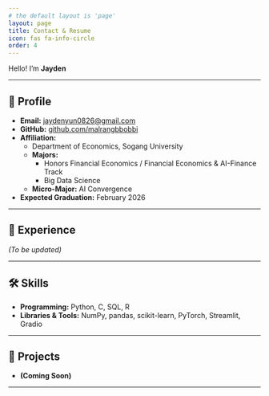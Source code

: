 ```yaml
---
# the default layout is 'page'
layout: page
title: Contact & Resume
icon: fas fa-info-circle
order: 4
---
```


Hello! I’m **Jayden**

---

## 👤 Profile

- **Email:** [jaydenyun0826@gmail.com](mailto:jaydenyun0826@gmail.com)  
- **GitHub:** [github.com/malrangbbobbi](https://github.com/malrangbbobbi)  
- **Affiliation:**  
  - Department of Economics, Sogang University  
  - **Majors:**  
    - Honors Financial Economics / Financial Economics & AI-Finance Track  
    - Big Data Science  
  - **Micro-Major:** AI Convergence  
- **Expected Graduation:** February 2026  

---

## 💼 Experience

*(To be updated)*

---

## 🛠 Skills

- **Programming:** Python, C, SQL, R  
- **Libraries & Tools:** NumPy, pandas, scikit-learn, PyTorch, Streamlit, Gradio  

---

## 🚀 Projects

- **(Coming Soon)**

---